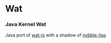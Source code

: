 # Wat

### Java Kernel Wat

Java port of [wat-js](https://github.com/GiacomoCau/wat-js) with a shadow of [nybble-lisp](https://github.com/nybble-lisp/nybble-lisp)
